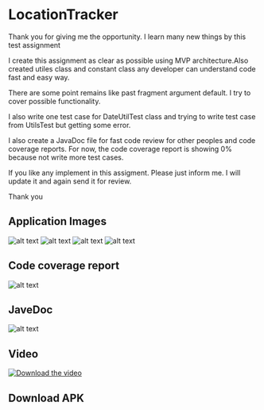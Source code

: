 # LocationTracker

Thank you for giving me the opportunity.
I learn many new things by this test assignment 

I create this assignment as clear as possible using MVP architecture.Also created utiles class and constant class any developer can understand code fast and easy way. 

There are some point remains like past fragment argument default. I try to cover possible functionality. 

I also write one test case for DateUtilTest class and trying to write test case from UtilsTest but getting some error. 

I also create a JavaDoc file for fast code review for other peoples and code coverage reports. For now, the code coverage report is showing 0% because not write more test cases. 

If you like any implement in this assigment. Please just inform me. I will update it and again send it for review.

Thank you 


## Application Images

![alt text](https://github.com/mksantoki/LocationTracker/blob/master/images_and_video/Screenshot_1573591344.png)
![alt text](https://github.com/mksantoki/LocationTracker/blob/master/images_and_video/Screenshot_1573600272.png)
![alt text](https://github.com/mksantoki/LocationTracker/blob/master/images_and_video/Screenshot_1573601093.png)
![alt text](https://github.com/mksantoki/LocationTracker/blob/master/images_and_video/Screenshot_1573601906.png)

## Code coverage report 
![alt text](https://github.com/mksantoki/LocationTracker/blob/master/images_and_video/codeReport.PNG)

## JaveDoc
![alt text](https://github.com/mksantoki/LocationTracker/blob/master/images_and_video/javadoc.png)

## Video 
[![Download the video](https://i.imgur.com/vKb2F1B.png)](https://github.com/mksantoki/LocationTracker/blob/master/images_and_video/device-2019-11-13-045623.webm)

## Download APK 


